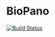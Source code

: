 # BioPano

[![Build Status](https://travis-ci.org/4x7y/BioPano.svg?branch=master)](https://travis-ci.org/4x7y/BioPano)